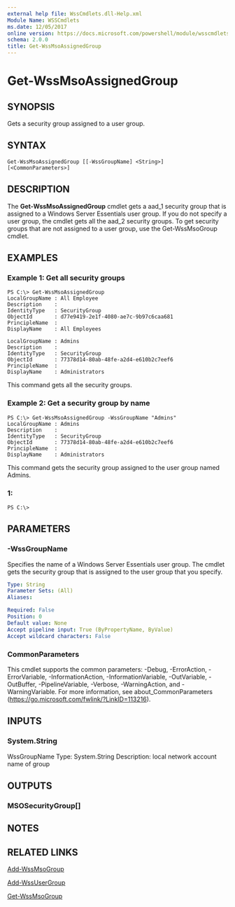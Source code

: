 ```yaml
---
external help file: WssCmdlets.dll-Help.xml
Module Name: WSSCmdlets
ms.date: 12/05/2017
online version: https://docs.microsoft.com/powershell/module/wsscmdlets/get-wssmsoassignedgroup?view=windowsserver2012r2-ps&wt.mc_id=ps-gethelp
schema: 2.0.0
title: Get-WssMsoAssignedGroup
---
```


# Get-WssMsoAssignedGroup

## SYNOPSIS
Gets a security group assigned to a user group.

## SYNTAX

```
Get-WssMsoAssignedGroup [[-WssGroupName] <String>] [<CommonParameters>]
```

## DESCRIPTION
The **Get-WssMsoAssignedGroup** cmdlet gets a aad_1 security group that is assigned to a Windows Server Essentials user group.
If you do not specify a user group, the cmdlet gets all the aad_2 security groups.
To get security groups that are not assigned to a user group, use the Get-WssMsoGroup cmdlet.

## EXAMPLES

### Example 1: Get all security groups
```
PS C:\> Get-WssMsoAssignedGroup
LocalGroupName : All Employee
Description    :
IdentityType   : SecurityGroup
ObjectId       : d77e9419-2e1f-4080-ae7c-9b97c6caa681
PrincipleName  :
DisplayName    : All Employees

LocalGroupName : Admins
Description    :
IdentityType   : SecurityGroup
ObjectId       : 77378d14-80ab-48fe-a2d4-e610b2c7eef6
PrincipleName  :
DisplayName    : Administrators
```

This command gets all the security groups.

### Example 2: Get a security group by name
```
PS C:\> Get-WssMsoAssignedGroup -WssGroupName "Admins"
LocalGroupName : Admins
Description    :
IdentityType   : SecurityGroup
ObjectId       : 77378d14-80ab-48fe-a2d4-e610b2c7eef6
PrincipleName  :
DisplayName    : Administrators
```

This command gets the security group assigned to the user group named Admins.

### 1:
```
PS C:\>
```

## PARAMETERS

### -WssGroupName
Specifies the name of a Windows Server Essentials user group.
The cmdlet gets the security group that is assigned to the user group that you specify.

```yaml
Type: String
Parameter Sets: (All)
Aliases: 

Required: False
Position: 0
Default value: None
Accept pipeline input: True (ByPropertyName, ByValue)
Accept wildcard characters: False
```

### CommonParameters
This cmdlet supports the common parameters: -Debug, -ErrorAction, -ErrorVariable, -InformationAction, -InformationVariable, -OutVariable, -OutBuffer, -PipelineVariable, -Verbose, -WarningAction, and -WarningVariable. For more information, see about_CommonParameters (https://go.microsoft.com/fwlink/?LinkID=113216).

## INPUTS

### System.String
WssGroupName
Type: System.String
Description: local network account name of group

## OUTPUTS

### MSOSecurityGroup[]

## NOTES

## RELATED LINKS

[Add-WssMsoGroup](./Add-WssMsoGroup.md)

[Add-WssUserGroup](./Add-WssUserGroup.md)

[Get-WssMsoGroup](./Get-WssMsoGroup.md)

